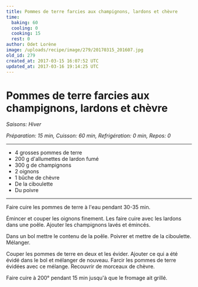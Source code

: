 ```yaml
---
title: Pommes de terre farcies aux champignons, lardons et chèvre
time:
  baking: 60
  cooling: 0
  cooking: 15
  rest: 0
author: Odet Lorène
image: /uploads/recipe/image/279/20170315_201607.jpg
old_id: 279
created_at: 2017-03-15 16:07:52 UTC
updated_at: 2017-03-16 19:14:25 UTC
---
```


# Pommes de terre farcies aux champignons, lardons et chèvre

_Saisons: Hiver_

_Préparation: 15 min, Cuisson: 60 min, Refrigération: 0 min, Repos: 0_

---

- 4 grosses pommes de terre
- 200 g d'allumettes de lardon fumé
- 300 g de champignons
- 2 oignons
- 1 bûche de chèvre
- De la ciboulette
- Du poivre

---

Faire cuire les pommes de terre à l'eau pendant 30-35 min.

Émincer et couper les oignons finement. Les faire cuire avec les lardons dans une poêle. Ajouter les champignons lavés et émincés.

Dans un bol mettre le contenu de la poêle. Poivrer et mettre de la ciboulette. Mélanger.

Couper les pommes de terre en deux et les évider. Ajouter ce qui a été évidé dans le bol et mélanger de nouveau. Farcir les pommes de terre évidées avec ce mélange. Recouvrir de morceaux de chèvre.

Faire cuire à 200° pendant 15 min jusqu'à que le fromage ait grillé.
